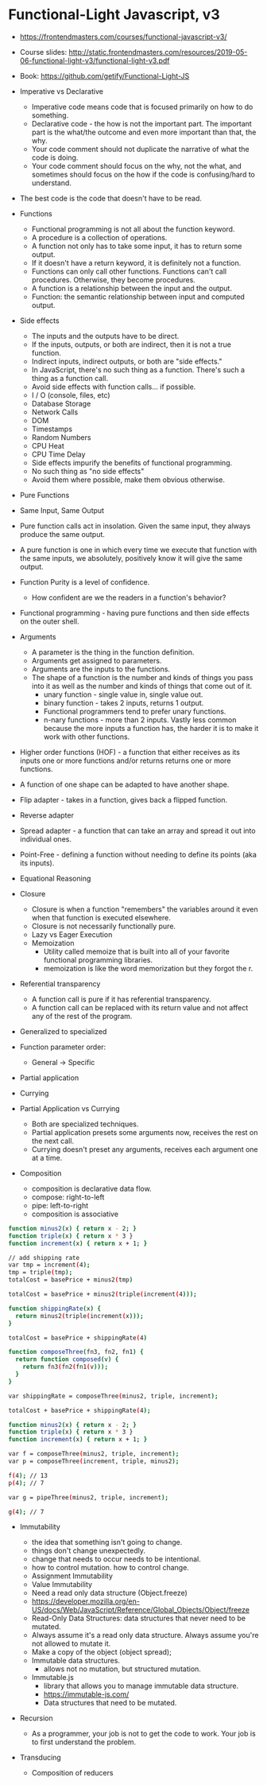 # Functional-Light Javascript, v3

* <https://frontendmasters.com/courses/functional-javascript-v3/>
* Course slides: <http://static.frontendmasters.com/resources/2019-05-06-functional-light-v3/functional-light-v3.pdf>
* Book: <https://github.com/getify/Functional-Light-JS>

* Imperative vs Declarative
  * Imperative code means code that is focused primarily on how to do something.
  * Declarative code - the how is not the important part. The important part is the what/the outcome and even more important than that, the why.
  * Your code comment should not duplicate the narrative of what the code is doing.
  * Your code comment should focus on the why, not the what, and sometimes should focus on the how if the code is confusing/hard to understand.
* The best code is the code that doesn't have to be read.
* Functions
  * Functional programming is not all about the function keyword.
  * A procedure is a collection of operations.
  * A function not only has to take some input, it has to return some output.
  * If it doesn't have a return keyword, it is definitely not a function.
  * Functions can only call other functions. Functions can't call procedures. Otherwise, they become procedures.
  * A function is a relationship between the input and the output.
  * Function: the semantic relationship between input and computed output.
* Side effects
  * The inputs and the outputs have to be direct.
  * If the inputs, outputs, or both are indirect, then it is not a true function.
  * Indirect inputs, indirect outputs, or both are "side effects."
  * In JavaScript, there's no such thing as a function. There's such a thing as a function call.
  * Avoid side effects with function calls... if possible.
  * I / O (console, files, etc)
  * Database Storage
  * Network Calls
  * DOM
  * Timestamps
  * Random Numbers
  * CPU Heat
  * CPU Time Delay
  * Side effects impurify the benefits of functional programming.
  * No such thing as "no side effects"
  * Avoid them where possible, make them obvious otherwise.
* Pure Functions
* Same Input, Same Output
* Pure function calls act in insolation. Given the same input, they always produce the same output.
* A pure function is one in which every time we execute that function with the same inputs, we absolutely, positively know it will give the same output.
* Function Purity is a level of confidence.
  * How confident are we the readers in a function's behavior?
* Functional programming - having pure functions and then side effects on the outer shell.
* Arguments
  * A parameter is the thing in the function definition.
  * Arguments get assigned to parameters.
  * Arguments are the inputs to the functions.
  * The shape of a function is the number and kinds of things you pass into it as well as the number and kinds of things that come out of it.
    * unary function - single value in, single value out.
    * binary function - takes 2 inputs, returns 1 output.
    * Functional programmers tend to prefer unary functions.
    * n-nary functions - more than 2 inputs. Vastly less common because the more inputs a function has, the harder it is to make it work with other functions.
* Higher order functions (HOF) - a function that either receives as its inputs one or more functions and/or returns returns one or more functions.
* A function of one shape can be adapted to have another shape.
* Flip adapter - takes in a function, gives back a flipped function.
* Reverse adapter
* Spread adapter - a function that can take an array and spread it out into individual ones.
* Point-Free - defining a function without needing to define its points (aka its inputs).
* Equational Reasoning
* Closure
  * Closure is when a function "remembers" the variables around it even when that function is executed elsewhere.
  * Closure is not necessarily functionally pure.
  * Lazy vs Eager Execution
  * Memoization
    * Utility called memoize that is built into all of your favorite functional programming libraries.
    * memoization is like the word memorization but they forgot the r.
* Referential transparency
  * A function call is pure if it has referential transparency.
  * A function call can be replaced with its return value and not affect any of the rest of the program.
* Generalized to specialized
* Function parameter order:
  * General -> Specific
* Partial application
* Currying
* Partial Application vs Currying
  * Both are specialized techniques.
  * Partial application presets some arguments now, receives the rest on the next call.
  * Currying doesn't preset any arguments, receives each argument one at a time.

* Composition
  * composition is declarative data flow.
  * compose: right-to-left
  * pipe: left-to-right
  * composition is associative

```bash
function minus2(x) { return x - 2; }
function triple(x) { return x * 3 }
function increment(x) { return x + 1; }

// add shipping rate
var tmp = increment(4);
tmp = triple(tmp);
totalCost = basePrice + minus2(tmp)
```

```bash
totalCost = basePrice + minus2(triple(increment(4)));
```

```bash
function shippingRate(x) {
  return minus2(triple(increment(x)));
}

totalCost = basePrice + shippingRate(4)
```

```bash
function composeThree(fn3, fn2, fn1) {
  return function composed(v) {
    return fn3(fn2(fn1(v)));
  }
}
```

```bash
var shippingRate = composeThree(minus2, triple, increment);

totalCost + basePrice + shippingRate(4);
```

```bash
function minus2(x) { return x - 2; }
function triple(x) { return x * 3 }
function increment(x) { return x + 1; }

var f = composeThree(minus2, triple, increment);
var p = composeThree(increment, triple, minus2);

f(4); // 13
p(4); // 7

var g = pipeThree(minus2, triple, increment);

g(4); // 7
```

* Immutability
  * the idea that something isn't going to change.
  * things don't change unexpectedly.
  * change that needs to occur needs to be intentional.
  * how to control mutation. how to control change.
  * Assignment Immutability
  * Value Immutability
  * Need a read only data structure (Object.freeze)
  * <https://developer.mozilla.org/en-US/docs/Web/JavaScript/Reference/Global_Objects/Object/freeze>
  * Read-Only Data Structures: data structures that never need to be mutated.
  * Always assume it's a read only data structure. Always assume you're not allowed to mutate it.
  * Make a copy of the object (object spread);
  * Immutable data structures.
    * allows not no mutation, but structured mutation.
  * Immutable.js
    * library that allows you to manage immutable data structure.
    * <https://immutable-js.com/>
    * Data structures that need to be mutated.

* Recursion
  * As a programmer, your job is not to get the code to work. Your job is to first understand the problem.

* Transducing
  * Composition of reducers


